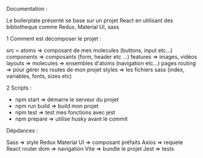 Documentation :  

Le boilerplate présenté se base sur un projet React en utilisant des bibliotheque comme Redux, Material UI, sass

1 Comment est décomposer le projet  : 

src = 
 atoms => composant de mes molecules (buttons, input etc...)
 components => composants (form, header etc ...)
 features => images, vidéos
 layouts => 
 molecules => ensembles d'atoms (navigation etc...)
 pages 
 routing => pour gérer les routes de mon projet
 styles => les fichiers sass (index, variables, fonts, sizes etc)



 2 Scripts : 

 * npm start => démarre le serveur du projet 
 * npm run build => build mon projet 
 * npm test => test mes fonctions avec jest
 * npm prepare => utilise husky avant le commit


Dépdances : 

Sass => style
Redux 
Material UI => composant préfaits
Axios => requete
React router dom => navigation
Vite => bundle le projet 
Jest => tests


